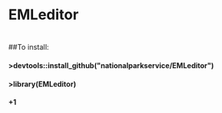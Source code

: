 # EMLeditor
#
##To install:
#### >devtools::install_github("nationalparkservice/EMLeditor")
#### >library(EMLeditor)
#### +1

